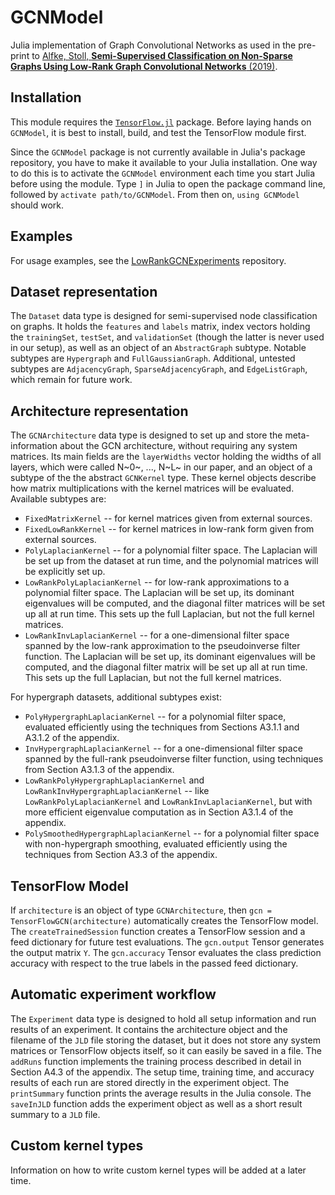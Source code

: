 # GCNModel
Julia implementation of Graph Convolutional Networks as used in the pre-print to [Alfke, Stoll, **Semi-Supervised Classification on Non-Sparse Graphs Using Low-Rank Graph Convolutional Networks** (2019)](https://arxiv.org/abs/1905.10224).

## Installation
This module requires the [``TensorFlow.jl``](https://github.com/malmaud/TensorFlow.jl) package. Before laying hands on ``GCNModel``, it is best to install, build, and test the TensorFlow module first.

Since the ``GCNModel`` package is not currently available in Julia's package repository, you have to make it available to your Julia installation. One way to do this is to activate the ``GCNModel`` environment each time you start Julia before using the module. Type ``]`` in Julia to open the package command line, followed by ``activate path/to/GCNModel``. From then on, ``using GCNModel`` should work.

## Examples

For usage examples, see the [LowRankGCNExperiments](https://github.com/dominikalfke/LowRankGCNExperiments) repository.

## Dataset representation
The ``Dataset`` data type is designed for semi-supervised node classification on graphs. It holds the ``features`` and ``labels`` matrix, index vectors holding the ``trainingSet``, ``testSet``, and ``validationSet`` (though the latter is never used in our setup), as well as an object of an ``AbstractGraph`` subtype. Notable subtypes are ``Hypergraph`` and ``FullGaussianGraph``. Additional, untested subtypes are ``AdjacencyGraph``, ``SparseAdjacencyGraph``, and ``EdgeListGraph``, which remain for future work.

## Architecture representation
The ``GCNArchitecture`` data type is designed to set up and store the meta-information about the GCN architecture, without requiring any system matrices. Its main fields are the ``layerWidths`` vector holding the widths of all layers, which were called N~0~, ..., N~L~ in our paper, and an object of a subtype of the the abstract ``GCNKernel`` type. These kernel objects describe how matrix multiplications with the kernel matrices will be evaluated. Available subtypes are:
* ``FixedMatrixKernel`` -- for kernel matrices given from external sources.
* ``FixedLowRankKernel`` -- for kernel matrices in low-rank form given from external sources.
* ``PolyLaplacianKernel`` -- for a polynomial filter space. The Laplacian will be set up from the dataset at run time, and the polynomial matrices will be explicitly set up.
* ``LowRankPolyLaplacianKernel`` -- for low-rank approximations to a polynomial filter space. The Laplacian will be set up, its dominant eigenvalues will be computed, and the diagonal filter matrices will be set up all at run time. This sets up the full Laplacian, but not the full kernel matrices.
* ``LowRankInvLaplacianKernel`` -- for a one-dimensional filter space spanned by the low-rank approximation to the pseudoinverse filter function. The Laplacian will be set up, its dominant eigenvalues will be computed, and the diagonal filter matrix will be set up all at run time. This sets up the full Laplacian, but not the full kernel matrices.

For hypergraph datasets, additional subtypes exist:
* ``PolyHypergraphLaplacianKernel`` -- for a polynomial filter space, evaluated efficiently using the techniques from Sections A3.1.1 and A3.1.2 of the appendix.
* ``InvHypergraphLaplacianKernel`` -- for a one-dimensional filter space spanned by the full-rank pseudoinverse filter function, using techniques from Section A3.1.3 of the appendix.
* ``LowRankPolyHypergraphLaplacianKernel`` and ``LowRankInvHypergraphLaplacianKernel`` -- like ``LowRankPolyLaplacianKernel`` and ``LowRankInvLaplacianKernel``, but with more efficient eigenvalue computation as in Section A3.1.4 of the appendix.
*  ``PolySmoothedHypergraphLaplacianKernel`` -- for a polynomial filter space with non-hypergraph smoothing, evaluated efficiently using the techniques from Section A3.3 of the appendix.

## TensorFlow Model
If ``architecture`` is an object of type ``GCNArchitecture``, then ``gcn = TensorFlowGCN(architecture)`` automatically creates the TensorFlow model. The ``createTrainedSession`` function creates a TensorFlow session and a feed dictionary for future test evaluations. The ``gcn.output`` Tensor generates the output matrix ``Y``. The ``gcn.accuracy`` Tensor evaluates the class prediction accuracy with respect to the true labels in the passed feed dictionary.

## Automatic experiment workflow
The ``Experiment`` data type is designed to hold all setup information and run results of an experiment. It contains the architecture object and the filename of the ``JLD`` file storing the dataset, but it does not store any system matrices or TensorFlow objects itself, so it can easily be saved in a file. The ``addRuns`` function implements the training process described in detail in Section A4.3 of the appendix. The setup time, training time, and accuracy results of each run are stored directly in the experiment object. The ``printSummary`` function prints the average results in the Julia console. The ``saveInJLD`` function adds the experiment object as well as a short result summary to a ``JLD`` file.

## Custom kernel types
Information on how to write custom kernel types will be added at a later time.
